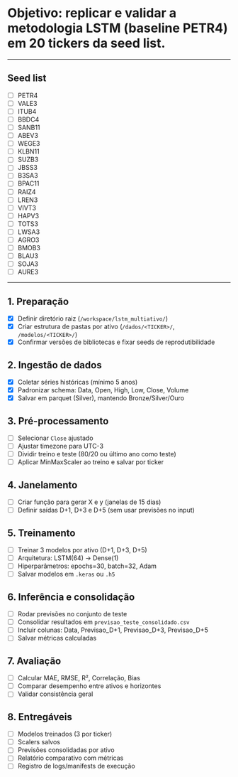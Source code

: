 # Objetivo: replicar e validar a metodologia LSTM (baseline PETR4) em 20 tickers da seed list.

---

## Seed list
- [ ] PETR4
- [ ] VALE3
- [ ] ITUB4
- [ ] BBDC4
- [ ] SANB11
- [ ] ABEV3
- [ ] WEGE3
- [ ] KLBN11
- [ ] SUZB3
- [ ] JBSS3
- [ ] B3SA3
- [ ] BPAC11
- [ ] RAIZ4
- [ ] LREN3
- [ ] VIVT3
- [ ] HAPV3
- [ ] TOTS3
- [ ] LWSA3
- [ ] AGRO3
- [ ] BMOB3
- [ ] BLAU3
- [ ] SOJA3
- [ ] AURE3

---

## 1. Preparação
- [x] Definir diretório raiz (`/workspace/lstm_multiativo/`)
- [x] Criar estrutura de pastas por ativo (`/dados/<TICKER>/`, `/modelos/<TICKER>/`)
- [x] Confirmar versões de bibliotecas e fixar seeds de reprodutibilidade

## 2. Ingestão de dados
- [x] Coletar séries históricas (mínimo 5 anos)
- [x] Padronizar schema: Data, Open, High, Low, Close, Volume
- [x] Salvar em parquet (Silver), mantendo Bronze/Silver/Ouro

## 3. Pré-processamento
- [ ] Selecionar `Close` ajustado
- [ ] Ajustar timezone para UTC-3
- [ ] Dividir treino e teste (80/20 ou último ano como teste)
- [ ] Aplicar MinMaxScaler ao treino e salvar por ticker

## 4. Janelamento
- [ ] Criar função para gerar X e y (janelas de 15 dias)
- [ ] Definir saídas D+1, D+3 e D+5 (sem usar previsões no input)

## 5. Treinamento
- [ ] Treinar 3 modelos por ativo (D+1, D+3, D+5)
- [ ] Arquitetura: LSTM(64) → Dense(1)
- [ ] Hiperparâmetros: epochs=30, batch=32, Adam
- [ ] Salvar modelos em `.keras` ou `.h5`

## 6. Inferência e consolidação
- [ ] Rodar previsões no conjunto de teste
- [ ] Consolidar resultados em `previsao_teste_consolidado.csv`
- [ ] Incluir colunas: Data, Previsao_D+1, Previsao_D+3, Previsao_D+5
- [ ] Salvar métricas calculadas

## 7. Avaliação
- [ ] Calcular MAE, RMSE, R², Correlação, Bias
- [ ] Comparar desempenho entre ativos e horizontes
- [ ] Validar consistência geral

## 8. Entregáveis
- [ ] Modelos treinados (3 por ticker)
- [ ] Scalers salvos
- [ ] Previsões consolidadas por ativo
- [ ] Relatório comparativo com métricas
- [ ] Registro de logs/manifests de execução
